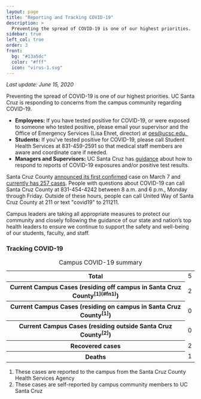 ```yaml
---
layout: page
title: "Reporting and Tracking COVID-19"
description: >
  Preventing the spread of COVID-19 is one of our highest priorities. 
sidebar: true
left_col: true
order: 3
front: 
  bg: "#13a5dc"
  color: "#fff"
  icon: "virus-1.svg"
---
```


_Last update: June 15, 2020_

Preventing the spread of COVID-19 is one of our highest priorities. UC Santa Cruz is responding to concerns from the campus community regarding COVID-19.

*   **Employees:** If you have tested positive for COVID-19, or were exposed to someone who tested positive, please email your supervisor and the Office of Emergency Services (Lisa Ehret, director) at [oes@ucsc.edu. ](mailto:oes@ucsc.edu. )
*   **Students:** If you've tested positive for COVID-19, please call Student Health Services at 831-459-2591 so that medical staff members are aware and coordinate care if needed.
*   **Managers and Supervisors:** UC Santa Cruz has [guidance](https://news.ucsc.edu/2020/03/covid-guidance-managers-supervisors.html) about how to respond to reports of COVID-19 exposures and/or positive test results.

Santa Cruz County [announced its first confirmed](http://www.santacruzhealth.org/Portals/7/Pdfs/Coronavirus/COVID-19%20PR%203_6_20_FINAL.pdf) case on March 7 and [currently has 257 cases](http://santacruzhealth.org/HSAHome/HSADivisions/PublicHealth/CommunicableDiseaseControl/Coronavirus.aspx). People with questions about COVID-19 can call Santa Cruz County at 831-454-4242 between 8 a.m. and 6 p.m., Monday through Friday. Outside of these hours, people can call United Way of Santa Cruz County at 211 or text "covid19" to 211211.

Campus leaders are taking all appropriate measures to protect our community and closely following the guidance of our state and nation’s top health leaders to ensure we continue to support the safety and well-being of our students, faculty, and staff.

### Tracking COVID-19

<table><caption>Campus COVID-19 summary</caption>

<tbody>

<tr class="total-row">

<th scope="row">Total</th>

<td>5</td>

</tr>

<tr>

<th scope="row">Current Campus Cases (residing off campus in Santa Cruz County<sup>[1](#fn1)</sup>)</th>

<td>2</td>

</tr>

<tr>

<th scope="row">Current Campus Cases (residing on campus in Santa Cruz County<sup>[1]</sup>)</th>

<td>0</td>

</tr>

<tr>

<th scope="row">Current Campus Cases (residing outside Santa Cruz County<sup>[2]</sup>)</th>

<td>0</td>

</tr>

<tr>

<th scope="row">Recovered cases</th>

<td>2</td>

</tr>

<tr>

<th scope="row">Deaths</th>

<td>1</td>

</tr>

</tbody>

</table>

1.  These cases are reported to the campus from the Santa Cruz County Health Services Agency
2.  These cases are self-reported by campus community members to UC Santa Cruz


